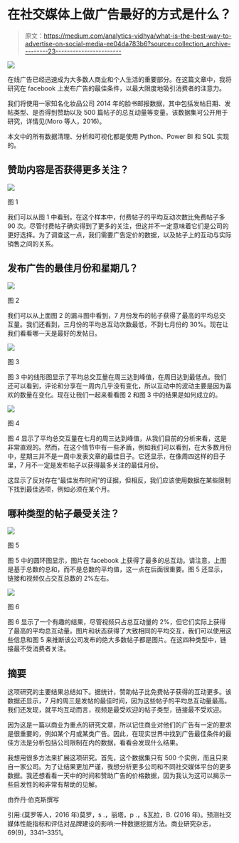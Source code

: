 # 在社交媒体上做广告最好的方式是什么？

> 原文：<https://medium.com/analytics-vidhya/what-is-the-best-way-to-advertise-on-social-media-ee04da783b6?source=collection_archive---------23----------------------->

![](img/71bc3be9af90d4a43e7cd4dfa8429183.png)

在线广告已经迅速成为大多数人商业和个人生活的重要部分。在这篇文章中，我将研究在 facebook 上发布广告的最佳条件，以最大限度地吸引消费者的注意力。

我们将使用一家知名化妆品公司 2014 年的脸书邮报数据，其中包括发帖日期、发帖类型、是否得到赞助以及 500 篇帖子的总互动量等变量。该数据集可公开用于研究，详情见(Moro 等人，2016)。

本文中的所有数据清理、分析和可视化都是使用 Python、Power BI 和 SQL 实现的。

## 赞助内容是否获得更多关注？

![](img/4a8f2bd81ed2386150d1a97c7e347e25.png)

图 1

我们可以从图 1 中看到，在这个样本中，付费帖子的平均互动次数比免费帖子多 90 次。尽管付费帖子确实得到了更多的关注，但这并不一定意味着它们是公司的更好选择。为了调查这一点，我们需要广告定价的数据，以及帖子上的互动与实际销售之间的关系。

## 发布广告的最佳月份和星期几？

![](img/ddc5706d559d6e64bb2b1a8053e01de0.png)

图 2

我们可以从上面图 2 的漏斗图中看到，7 月份发布的帖子获得了最高的平均总交互量。我们还看到，三月份的平均总互动次数最低，不到七月份的 30%。现在让我们看看哪一天是最好的发帖日。

![](img/184d281f5a1a60c12b9c91bbcba58d87.png)

图 3

图 3 中的线形图显示了平均总交互量在周三达到峰值，在周日达到最低点。我们还可以看到，评论和分享在一周内几乎没有变化，所以互动中的波动主要是因为喜欢的数量在变化。现在让我们一起来看看图 2 和图 3 中的结果是如何成立的。

![](img/bdb0feeab7f724ea5706f7aa69cce023.png)

图 4

图 4 显示了平均总交互量在七月的周三达到峰值，从我们目前的分析来看，这是非常直观的。然而，在这个情节中有一些矛盾，例如我们可以看到，在大多数月份中，星期三并不是一周中发表文章的最佳日子。它还显示，在像周四这样的日子里，7 月不一定是发布帖子以获得最多关注的最佳月份。

这显示了反对存在“最佳发布时间”的证据，但相反，我们应该使用数据在某些限制下找到最佳选项，例如必须在某个月。

## 哪种类型的帖子最受关注？

![](img/a035dfcf667f3f5c57c6f57788fcf8b0.png)

图 5

图 5 中的圆环图显示，图片在 facebook 上获得了最多的总互动。请注意，上图是基于总数的总和，而不是总数的平均值，这一点在后面很重要。图 5 还显示，链接和视频仅占交互总数的 2%左右。

![](img/ecb2d54375bbcd14651efeb825415e23.png)

图 6

图 6 显示了一个有趣的结果，尽管视频只占总互动量的 2%，但它们实际上获得了最高的平均总互动量。图片和状态获得了大致相同的平均交互，我们可以使用这些信息和图 5 来推断该公司发布的绝大多数帖子都是图片。在这四种类型中，链接最不受消费者关注。

## 摘要

这项研究的主要结果总结如下。据统计，赞助帖子比免费帖子获得的互动更多。该数据还显示，7 月的周三是发帖的最佳时间，因为这些帖子的平均总互动量最高。我们还发现，就平均互动而言，视频是最受欢迎的帖子类型，链接最不受欢迎。

因为这是一篇以商业为重点的研究文章，所以记住商业对他们的广告有一定的要求是很重要的，例如某个月或某类广告。因此，在现实世界中找到广告最佳条件的最佳方法是分析包括公司限制在内的数据，看看会发现什么结果。

我想用很多方法来扩展这项研究。首先，这个数据集只有 500 个实例，而且只来自一家公司。为了让结果更加严谨，我想分析更多公司和不同社交媒体平台的更多数据。我还想看看一天中的时间和赞助广告的价格数据，因为我认为这可以揭示一些启发性的和非常有帮助的见解。

由乔丹·伯克斯撰写

引用:(莫罗等人，2016 年)莫罗，s .，丽塔，p .，&瓦拉，B. (2016 年)。预测社交媒体性能指标和评估对品牌建设的影响:一种数据挖掘方法。商业研究杂志，69(9)，3341–3351。